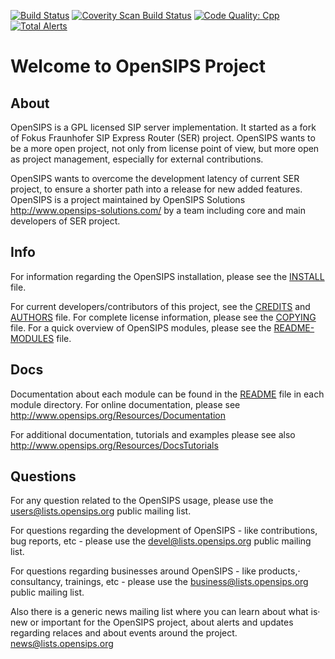 [![Build Status](https://travis-ci.org/OpenSIPS/opensips.svg?branch=master)](https://travis-ci.org/OpenSIPS/opensips)
[![Coverity Scan Build Status](https://scan.coverity.com/projects/7580/badge.svg)](https://scan.coverity.com/projects/opensips-opensips)
[![Code Quality: Cpp](https://img.shields.io/lgtm/grade/cpp/g/OpenSIPS/opensips.svg?logo=lgtm&logoWidth=18)](https://lgtm.com/projects/g/OpenSIPS/opensips/context:cpp)
[![Total Alerts](https://img.shields.io/lgtm/alerts/g/OpenSIPS/opensips.svg?logo=lgtm&logoWidth=18)](https://lgtm.com/projects/g/OpenSIPS/opensips/alerts)

# Welcome to OpenSIPS Project


## About

OpenSIPS is a GPL licensed SIP server implementation. It started as a fork of
Fokus Fraunhofer SIP Express Router (SER) project. OpenSIPS wants to be a more
open project, not only from license point of view, but more open as project
management, especially for external contributions.

OpenSIPS wants to overcome the development latency of current SER project,
to ensure a shorter path into a release for new added features.
OpenSIPS is a project maintained by OpenSIPS Solutions
           <http://www.opensips-solutions.com/>
by a team including core and main developers of SER project.


## Info
For information regarding the OpenSIPS installation, please see the [INSTALL](INSTALL)
file.

For current developers/contributors of this project, see the [CREDITS](CREDITS) and
[AUTHORS](AUTHORS) file. For complete license information, please see the [COPYING](COPYING) file.
For a quick overview of OpenSIPS modules, please see the [README-MODULES](README-MODULES) file.


## Docs

Documentation about each module can be found in the [README]() file in each
module directory. For online documentation, please see
           <http://www.opensips.org/Resources/Documentation>

For additional documentation, tutorials and examples please see also
           <http://www.opensips.org/Resources/DocsTutorials>



## Questions

For any question related to the OpenSIPS usage, please use the
           <users@lists.opensips.org>
public mailing list.

For questions regarding the development of OpenSIPS - like contributions, bug
reports, etc - please use the
           <devel@lists.opensips.org>
public mailing list.

For questions regarding businesses around OpenSIPS - like products,·
consultancy, trainings, etc - please use the
           <business@lists.opensips.org>
public mailing list.

Also there is a generic news mailing list where you can learn about what is·
new or important for the OpenSIPS project, about alerts and updates regarding
relaces and about events around the project.
           <news@lists.opensips.org>
